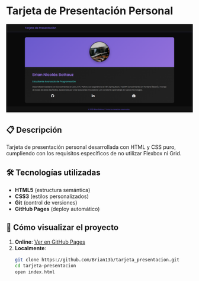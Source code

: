 # Tarjeta de Presentación Personal

![Captura de pantalla de la tarjeta](./img/screenshot.png)

## 📋 Descripción
Tarjeta de presentación personal desarrollada con HTML y CSS puro, cumpliendo con los requisitos específicos de no utilizar Flexbox ni Grid.

## 🛠 Tecnologías utilizadas
- **HTML5** (estructura semántica)
- **CSS3** (estilos personalizados)
- **Git** (control de versiones)
- **GitHub Pages** (deploy automático)

## 🚀 Cómo visualizar el proyecto
1. **Online**: [Ver en GitHub Pages](https://Brian13b.github.io/tarjeta_presentacion/)
2. **Localmente**:
   ```bash
   git clone https://github.com/Brian13b/tarjeta_presentacion.git
   cd tarjeta-presentacion
   open index.html